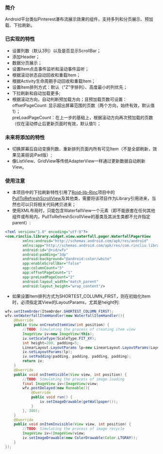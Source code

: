 ### 简介
Android平台类似Pinterest瀑布流展示效果的组件，支持多列和分页展示、预加载、下拉刷新。

### 已实现的特性
* 设置列数（默认3列）以及是否显示ScrollBar；
* 添加Header；
* 数据分页展示；
* 设置Item点击事件监听和滚动事件监听；
* 根据滚动状态自动回收和重载Item；
* 根据Activity生命周期手动回收和重载Item；
* 设置Item排列方式：默认（"Z"字排列）、高度最小的列优先；
* 下拉刷新和自动加载更多;
* 根据滚动方向，自动判断预加载方向；且预加载页数可设置：<BR/>
  offsetPageCount: 显示超出屏幕范围的页数（两个方向，始终有效，默认值1）；<BR/>
  preLoadPageCount：在上一步的基础上，根据滚动方向再次预加载的页数（仅在滚动停止后更新页面时有效，默认值1）；<BR/>

### 未来将添加的特性
* 切换屏幕后自动变换列数、重新排列页面内所有可见Item（不是全部刷新，效果见美丽说iPad版）;
* 像ListView、GridView等传统AdapterView一样通过更新数据自动刷新View。

### 使用注意
* 本项目中的下拉刷新特性引用了[Roid-lib-Rinc](https://github.com/RincLiu/roid-lib-rinc)项目中的[PullToRefreshScrollView](https://github.com/RincLiu/roid-lib-rinc/blob/master/src/com/rincliu/library/widget/view/pulltorefresh/PullToRefreshScrollView.java)及其他类，需要将该项目作为Library引用进来，当然也可以只将相关代码拷贝进来；
* 使用XML布局时，只能包含WaterfallView一个元素（即不能嵌套在任何其他组件或布局内，PullToRefreshScrollView的基类及其派生类都不允许指定parent）:

```xml
<?xml version="1.0" encoding="utf-8"?>
<com.rincliu.library.widget.view.waterfall.pager.WaterfallPagerView 
        xmlns:android="http://schemas.android.com/apk/res/android"
        xmlns:app="http://schemas.android.com/apk/res/com.rincliu.library"
        android:id="@+id/wfv"
        android:padding="3dp"
        android:background="@android:color/white"
        app:enableScrollBar="false"
        app:columnCount="3"
        app:offsetPageCount="1"
        app:preLoadPageCount="2"
        android:layout_width="match_parent"
        android:layout_height="wrap_content"/>
```

* 如果设置Item排列方式为SHORTEST_COLUMN_FIRST，则在初始化Item时，必须指定其View的LayoutParams，尤其是height列:

```java
wfv.setItemOrder(ItemOrder.SHORTEST_COLUMN_FIRST);
wfv.setWaterfallItemHandler(new WaterfallItemHandler(){
	@Override
	public View onCreateItemView(int position) {
		//TODO: Simulating the process of creating item view
		ImageView iv=new ImageView(this);
		iv.setScaleType(ScaleType.FIT_XY);
		int height=200, padding=5;
		LinearLayout.LayoutParams lp=new LinearLayout.LayoutParams(LayoutParams.MATCH_PARENT, height);
		iv.setLayoutParams(lp);
		iv.setPadding(padding, padding, padding, padding);
		return iv;
	}
	@Override
	public void onItemVisible(View view, int position) {
		//TODO: Simulating the process of image loading
		final ImageView iv=(ImageView)view;
		wfv.postDelayed(new Runnable(){
			@Override
			public void run() {
				iv.setImageDrawable(getWallpaper());
			}
		}, 300);
	}
	@Override
	public void onItemInvisible(View view, int position) {
		//TODO: Simulating the process of image recycle
		ImageView iv=(ImageView)view;
		iv.setImageDrawable(new ColorDrawable(Color.LTGRAY));
	}
});
```
